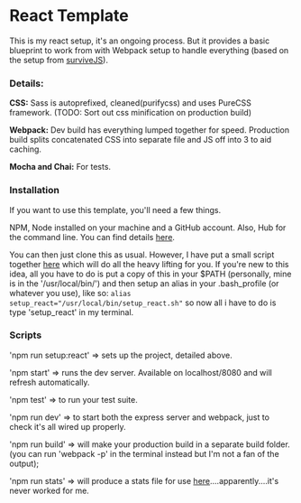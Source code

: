# React Template

This is my react setup, it's an ongoing process. But it provides a basic blueprint to work from with Webpack setup to 
handle everything (based on the setup from [surviveJS](http://survivejs.com/webpack/introduction/)).

### Details:

**CSS:** Sass is autoprefixed, cleaned(purifycss) and uses PureCSS framework. (TODO: Sort out css minification on 
production build)

**Webpack:** Dev build has everything lumped together for speed. Production build splits concatenated CSS into 
separate file and JS off into 3 to aid caching.

**Mocha and Chai:** For tests.

### Installation

If you want to use this template, you'll need a few things.

NPM, Node installed on your machine and a GitHub account. Also, Hub for the command line. You can find details [here](https://hub.github.com/).

You can then just clone this as usual. However, I have put a small script together [here](https://gist.github.com/OoogleBoogle/db5d97b8d3e631f3ae7cfd9fde33521d)
which will do all the heavy lifting for you. If you're new to this idea, all you have to do is put a copy of this in
your $PATH (personally, mine is in the '/usr/local/bin/') and then setup an alias in your .bash_profile (or whatever
you use), like so: `alias setup_react="/usr/local/bin/setup_react.sh"` so now all i have to do is type 'setup_react' in 
my terminal.

### Scripts

'npm run setup:react' => sets up the project, detailed above.

'npm start' => runs the dev server. Available on localhost/8080 and will refresh automatically.

'npm test' => to run your test suite.

'npm run dev' => to start both the express server and webpack, just to check it's all wired up properly.

'npm run build' => will make your production build in a separate build folder. (you can run 'webpack -p' in the terminal 
instead but I'm not a fan of the output);

'npm run stats' => will produce a stats file for use [here](https://webpack.github.io/analyse/)....apparently....it's 
never worked for me.
